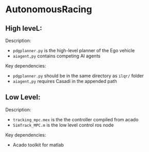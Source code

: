 # AutonomousRacing

## High leveL:

Description:
- `pdgplanner.py` is the high-level planner of the Ego vehicle
- `aiagent,py` contains competing AI agents

Key dependencies:
- `pdgplanner.py` should be in the same directory as `ilqr/` folder
- `aiagent,py` requires Casadi in the appended path

## Low Level:

Description:
- `tracking_mpc.mex` is the the controller compiled from acado
- `SimTrack_MPC.m` is the low level control ros node

Key dependencies:
- Acado toolkit for matlab

